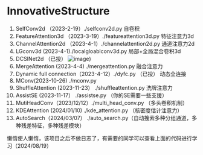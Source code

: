 # InnovativeStructure

1. SelfConv2d （2023-2-19）./selfconv2d.py 自卷积
2. FeatureAttention3d  （2023-3-19）./featureattention3d.py 特征注意力3d
3. ChannelAttention2d  （2023-4-1）./channelattention2d.py 通道注意力2d
4. LGconv3d (2023-4-1)./localgloablconv3d.py 局部+全局混合卷积3d
5. DCSINet2d （已投）
![image](https://user-images.githubusercontent.com/33023091/229284423-823a8a0a-1293-4227-94ff-a6a46fb1e1b5.png))
6. MergeAttention (2023-4-4) ./mergeattention.py 融合注意力
7. Dynamic full connection（2023-4-12）./dyfc.py （已投） 动态全连接
8. MConv(2023-10-26) ./mconv.py 
9. ShuffleAttention (2023-11-23） ./shuffleattention.py 洗牌注意力
10. AssistSE (2023-11-17） ./assistse.py （你的SE需要一些支援）
11. MutiHeadConv（2023/12/12）./multi_head_conv.py （多头卷积机制）
12. KDEAttention (2024/01/10) ./kde_attention.py （核密度估计注意力）
13. AutoSearch（2024/03/07） ./auto_search.py（自动搜索多种分组通道，多种残差特征，多种残差模块）

懒惰使人懒惰，该项目之后不做日志了，有需要的同学可以查看上面的代码进行学习（2024/08/19）
